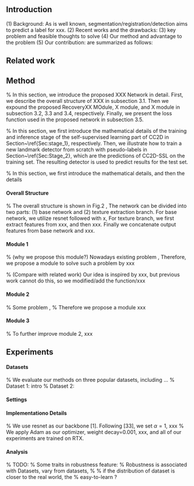 ## Introduction

(1) Background:  As is well known, segmentation/registration/detection aims to predict a label for xxx.
(2) Recent works and the drawbacks:
(3) key problem and feasible thoughts to solve
(4) Our method and advantage to the problem
(5) Our contribution: are summarized as follows:


## Related work

## Method

% In this section, we introduce the proposed XXX Network in detail. First, we describe the overall structure of XXX in subsection 3.1. Then we expound the proposed RecoveryXX MOdule, X module, and X module in subsection 3.2, 3.3 and 3.4, respectively. Finally, we present the loss function used in the proposed network in subsection 3.5.

% In this section, we first introduce the mathematical details of the training and inference stage of the self-supervised learning part of CC2D in Section~\ref{Sec:stage_1}, respectively. Then, we illustrate how to train a new landmark detector from scratch with pseudo-labels in Section~\ref{Sec:Stage_2}, which are the predictions of CC2D-SSL on the training set. The resulting detector is used to predict results for the test set.

% In this section, we first introduce the mathematical details, and then the details

#### Overall Structure

% The overall structure is shown in Fig.2 , The network can be divided into two parts: (1) base network and (2) texture extraction branch. For base network, we utilize  resnet followed with x, For texture branch, we first extract features from xxx, and then xxx. Finally we concatenate output features from base network and xxx.

#### Module 1

% (why we propose this module?) Nowadays existing problem , Therefore, we propose a module to solve such a problem by xxx

% (Compare with related work) Our idea is inspired by xxx, but previous work cannot do this, so we modified/add the function/xxx

#### Module 2

% Some problem ,
% Therefore we propose a module xxx

#### Module 3

% To further improve module 2, xxx

## Experiments

#### Datasets

% We evaluate our methods on three popular datasets, including ...
% Dataset 1: intro
% Dataset 2:

#### Settings

#### Implementationo Details

% We use resnet as our backbone [1]. Following [33], we set $\alpha=1$, xxx
% We apply Adam as our optimizer, weight decay=0.001, xxx, and all of our experiments are trained on RTX.

#### Analysis

% TODO:
% Some traits in robustness feature:
%     Robustness is associated with Datasets, vary from datasets,
%         % if the distribution of dataset is closer to the real world, the
%     easy-to-learn ?

